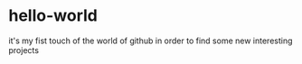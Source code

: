 # hello-world
it's my fist touch of the world of github in order to find some new interesting projects
